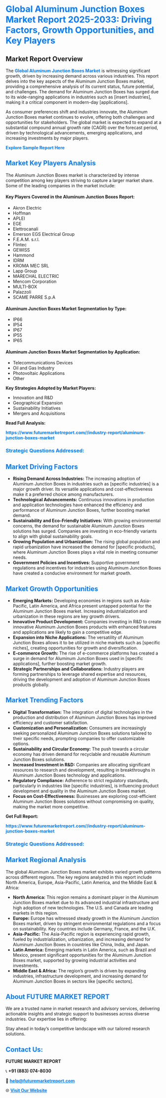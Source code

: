 <h1 style="color: #007BFF;">Global Aluminum Junction Boxes Market Report 2025-2033: Driving Factors, Growth Opportunities, and Key Players</h1>

<section id="overview">
<h2>Market Report Overview</h2>
<p>The <a href="https://www.futuremarketreport.com//industry-report/aluminum-junction-boxes-market" style="color: #007BFF; text-decoration: none;"><strong>Global Aluminum Junction Boxes Market</strong></a> is witnessing significant growth, driven by increasing demand across various industries. This report delves into the key aspects of the Aluminum Junction Boxes market, providing a comprehensive analysis of its current status, future potential, and challenges. The demand for Aluminum Junction Boxes has surged due to its wide-ranging applications in industries such as [insert industries], making it a critical component in modern-day [applications].</p>
<p>As consumer preferences shift and industries innovate, the Aluminum Junction Boxes market continues to evolve, offering both challenges and opportunities for stakeholders. The global market is expected to expand at a substantial compound annual growth rate (CAGR) over the forecast period, driven by technological advancements, emerging applications, and increasing investments by major players.</p>
</section>

<section id="overview">
<p><a href="https://www.futuremarketreport.com//request-sample/reportId=87716" style="color: #007BFF; text-decoration: none;"><strong>Explore Sample Report Here</strong></a></p>
</section>

<section id="key-players">
<h2 style="color: #007BFF;">Market Key Players Analysis</h2>
<p>The Aluminum Junction Boxes market is characterized by intense competition among key players striving to capture a larger market share. Some of the leading companies in the market include:</p>
<h4>Key Players Covered in the Aluminum Junction Boxes Report:</h4>
<ul><li>Akron Electric</li><li>Hoffman</li><li>APLEI</li><li>EGE</li><li>Elettrocanali</li><li>Emerson EGS Electrical Group</li><li>F.E.A.M. s.r.l.</li><li>Flintec</li><li>GEWISS</li><li>Hammond</li><li>IDRM</li><li>KROMA MEC SRL</li><li>Lapp Group</li><li>MARECHAL ELECTRIC</li><li>Mencom Corporation</li><li>MULTI-BOX</li><li>Palazzoli</li><li>SCAME PARRE S.p.A</li></ul>
<h4>Aluminum Junction Boxes Market Segmentation by Type:</h4>
<ul><li>IP66</li><li>IP54</li><li>IP67</li><li>IP55</li><li>IP65</li></ul>

<h4>Aluminum Junction Boxes Market Segmentation by Application:</h4>
<ul><li>Telecommunications Devices</li><li>Oil and Gas Industry</li><li>Photovoltaic Applications</li><li>Other</li></ul>
<p><strong>Key Strategies Adopted by Market Players:</strong></p>
<ul>
<li>Innovation and R&D</li>
<li>Geographical Expansion</li>
<li>Sustainability Initiatives</li>
<li>Mergers and Acquisitions</li>
</ul>
</section>

<section>
<p><strong>Read Full Analysis: </strong></p><a href="https://www.futuremarketreport.com//industry-report/aluminum-junction-boxes-market" style="color: #007BFF; text-decoration: none;"><strong>https://www.futuremarketreport.com//industry-report/aluminum-junction-boxes-market</strong></a>
<h3 style="color: #007BFF;">Strategic Questions Addressed:</h3>
</section>

<section id="driving-factors">
<h2 style="color: #007BFF;">Market Driving Factors</h2>
<ul>
<li><strong>Rising Demand Across Industries:</strong> The increasing adoption of Aluminum Junction Boxes in industries such as [specific industries] is a major growth driver. Its versatile applications and cost-effectiveness make it a preferred choice among manufacturers.</li>
<li><strong>Technological Advancements:</strong> Continuous innovations in production and application technologies have enhanced the efficiency and performance of Aluminum Junction Boxes, further boosting market demand.</li>
<li><strong>Sustainability and Eco-Friendly Initiatives:</strong> With growing environmental concerns, the demand for sustainable Aluminum Junction Boxes solutions has surged. Companies are investing in eco-friendly variants to align with global sustainability goals.</li>
<li><strong>Growing Population and Urbanization:</strong> The rising global population and rapid urbanization have increased the demand for [specific products], where Aluminum Junction Boxes plays a vital role in meeting consumer needs.</li>
<li><strong>Government Policies and Incentives:</strong> Supportive government regulations and incentives for industries using Aluminum Junction Boxes have created a conducive environment for market growth.</li>
</ul>
</section>

<section id="growth-opportunities">
<h2 style="color: #007BFF;">Market Growth Opportunities</h2>
<ul>
<li><strong>Emerging Markets:</strong> Developing economies in regions such as Asia-Pacific, Latin America, and Africa present untapped potential for the Aluminum Junction Boxes market. Increasing industrialization and urbanization in these regions are key growth drivers.</li>
<li><strong>Innovative Product Development:</strong> Companies investing in R&D to create innovative Aluminum Junction Boxes products with enhanced features and applications are likely to gain a competitive edge.</li>
<li><strong>Expansion into Niche Applications:</strong> The versatility of Aluminum Junction Boxes allows it to be utilized in niche markets such as [specific niches], creating opportunities for growth and diversification.</li>
<li><strong>E-commerce Growth:</strong> The rise of e-commerce platforms has created a surge in demand for Aluminum Junction Boxes used in [specific applications], further boosting market growth.</li>
<li><strong>Strategic Partnerships and Collaborations:</strong> Industry players are forming partnerships to leverage shared expertise and resources, driving the development and adoption of Aluminum Junction Boxes products globally.</li>
</ul>
</section>

<section id="trending-factors">
<h2 style="color: #007BFF;">Market Trending Factors</h2>
<ul>
<li><strong>Digital Transformation:</strong> The integration of digital technologies in the production and distribution of Aluminum Junction Boxes has improved efficiency and customer satisfaction.</li>
<li><strong>Customization and Personalization:</strong> Consumers are increasingly seeking personalized Aluminum Junction Boxes solutions tailored to their specific needs, prompting companies to offer customizable options.</li>
<li><strong>Sustainability and Circular Economy:</strong> The push towards a circular economy has driven demand for recyclable and reusable Aluminum Junction Boxes solutions.</li>
<li><strong>Increased Investment in R&D:</strong> Companies are allocating significant resources to research and development, resulting in breakthroughs in Aluminum Junction Boxes technology and applications.</li>
<li><strong>Regulatory Compliance:</strong> Adherence to strict regulatory standards, particularly in industries like [specific industries], is influencing product development and quality in the Aluminum Junction Boxes market.</li>
<li><strong>Focus on Cost-Effectiveness:</strong> Businesses are exploring cost-efficient Aluminum Junction Boxes solutions without compromising on quality, making the market more competitive.</li>
</ul>
</section>

<section>
<p><strong>Get Full Report: </strong></p><a href="https://www.futuremarketreport.com//industry-report/aluminum-junction-boxes-market" style="color: #007BFF; text-decoration: none;"><strong>https://www.futuremarketreport.com//industry-report/aluminum-junction-boxes-market</strong></a>
<h3 style="color: #007BFF;">Strategic Questions Addressed:</h3>
</section>


<section id="regional-analysis">
<h2 style="color: #007BFF;">Market Regional Analysis</h2>
<p>The global Aluminum Junction Boxes market exhibits varied growth patterns across different regions. The key regions analyzed in this report include North America, Europe, Asia-Pacific, Latin America, and the Middle East & Africa:</p>
<ul>
<li><strong>North America:</strong> This region remains a dominant player in the Aluminum Junction Boxes market due to its advanced industrial infrastructure and high adoption of new technologies. The U.S. and Canada are leading markets in this region.</li>
<li><strong>Europe:</strong> Europe has witnessed steady growth in the Aluminum Junction Boxes market, driven by stringent environmental regulations and a focus on sustainability. Key countries include Germany, France, and the U.K.</li>
<li><strong>Asia-Pacific:</strong> The Asia-Pacific region is experiencing rapid growth, fueled by industrialization, urbanization, and increasing demand for Aluminum Junction Boxes in countries like China, India, and Japan.</li>
<li><strong>Latin America:</strong> Emerging markets in Latin America, such as Brazil and Mexico, present significant opportunities for the Aluminum Junction Boxes market, supported by growing industrial activities and investments.</li>
<li><strong>Middle East & Africa:</strong> The region’s growth is driven by expanding industries, infrastructure development, and increasing demand for Aluminum Junction Boxes in sectors like [specific sectors].</li>
</ul>
</section>

<footer>
<h2 style="color: #007BFF;">About FUTURE MARKET REPORT</h2>
<p>We are a trusted name in market research and advisory services, delivering actionable insights and strategic support to businesses across diverse industries. Our expertise lies in offering:</p>

<p>Stay ahead in today’s competitive landscape with our tailored research solutions.</p>

<h2 style="color: #007BFF;">Contact Us:</h2>
<p><strong>FUTURE MARKET REPORT</strong></p>
<p>📞 <strong>+91 (883) 074-8030</strong></p>
<p>📧 <strong><a href="mailto:help@futuremarketreport.com" style="color: #007BFF;">help@futuremarketreport.com</a></strong></p>
<p>🌐 <strong><a href="https://www.futuremarketreport.com/" style="color: #007BFF;">Visit Our Website</a></strong></p>
</footer>